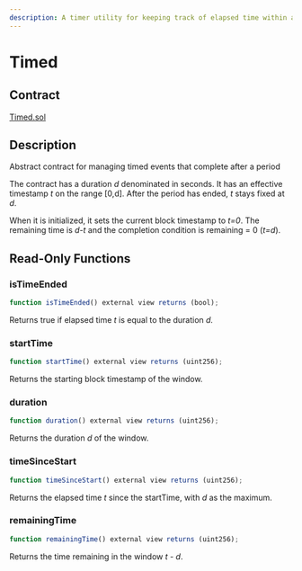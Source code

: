 ```yaml
---
description: A timer utility for keeping track of elapsed time within a window
---
```


# Timed

## Contract

[Timed.sol](https://github.com/fei-protocol/fei-protocol-core/blob/master/contracts/utils/Timed.sol)

## Description

Abstract contract for managing timed events that complete after a period

The contract has a duration _d_ denominated in seconds. It has an effective timestamp _t_ on the range \[0,d\]. After the period has ended, _t_ stays fixed at _d_.

When it is initialized, it sets the current block timestamp to _t=0_. The remaining time is _d-t_ and the completion condition is remaining = 0 \(_t=d_\).

## Read-Only Functions

### isTimeEnded

```javascript
function isTimeEnded() external view returns (bool);
```

Returns true if elapsed time _t_ is equal to the duration _d._ 

### startTime

```javascript
function startTime() external view returns (uint256);
```

Returns the starting block timestamp of the window.

### duration

```javascript
function duration() external view returns (uint256);
```

Returns the duration _d_ of the window.

### timeSinceStart

```javascript
function timeSinceStart() external view returns (uint256);
```

Returns the elapsed time _t_ since the startTime, with _d_ as the maximum.

### remainingTime

```javascript
function remainingTime() external view returns (uint256);
```

Returns the time remaining in the window _t - d_. 

### 

